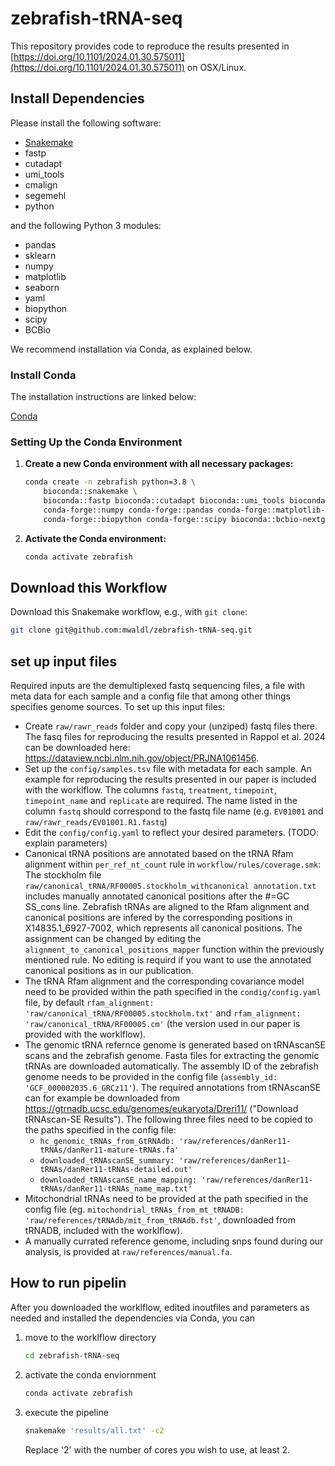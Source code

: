 # zebrafish-tRNA-seq

This repository provides code to reproduce the results presented in [https://doi.org/10.1101/2024.01.30.575011](https://doi.org/10.1101/2024.01.30.575011) on OSX/Linux.

## Install Dependencies

Please install the following software:

- [Snakemake](https://snakemake.readthedocs.io/en/stable/#getting-started)
- fastp
- cutadapt
- umi_tools
- cmalign
- segemehl
- python

and the following Python 3 modules:

- pandas
- sklearn
- numpy
- matplotlib
- seaborn
- yaml
- biopython
- scipy
- BCBio

We recommend installation via Conda, as explained below.

### Install Conda

The installation instructions are linked below:

[Conda](https://docs.conda.io/projects/conda/en/latest/user-guide/install/index.html)

### Setting Up the Conda Environment

1. **Create a new Conda environment with all necessary packages:**

    ```bash
    conda create -n zebrafish python=3.8 \
        bioconda::snakemake \
        bioconda::fastp bioconda::cutadapt bioconda::umi_tools bioconda::cmalign bioconda::segemehl \
        conda-forge::numpy conda-forge::pandas conda-forge::matplotlib-base conda-forge::seaborn-base conda-forge::pyyaml \
        conda-forge::biopython conda-forge::scipy bioconda::bcbio-nextgen conda-forge::scikit-learn
    ```

2. **Activate the Conda environment:**

    ```bash
    conda activate zebrafish
    ```

## Download this Workflow

Download this Snakemake workflow, e.g., with `git clone`:

```bash
git clone git@github.com:mwaldl/zebrafish-tRNA-seq.git
```

## set up input files

Required inputs are the demultiplexed fastq sequencing files, a file with meta data for each sample and a config file that among other things specifies genome sources. To set up this input files:

- Create `raw/rawr_reads` folder and copy your (unziped) fastq files there. The fasq files for reproducing the results presented in Rappol et al. 2024 can be downloaded here: https://dataview.ncbi.nlm.nih.gov/object/PRJNA1061456.
- Set up the `config/samples.tsv` file with metadata for each sample. An example for reproducing the results presented in our paper is included with the worklflow. The columns `fastq`, `treatment`, `timepoint`, `timepoint_name` and `replicate`  are required. The name listed in the column `fastq` should correspond to the fastq file name (e.g. `EV01001` and `raw/rawr_reads/EV01001.R1.fastq`)
- Edit the `config/config.yaml` to reflect your desired parameters. (TODO: explain parameters)
- Canonical tRNA positions are annotated based on the tRNA Rfam alignment within `per_ref_nt_count` rule in `workflow/rules/coverage.smk`: The stockholm file `raw/canonical_tRNA/RF00005.stockholm_withcanonical annotation.txt` includes manually annotated canonical positions after the #=GC SS_cons line. Zebrafish tRNAs are aligned to the Rfam alignment and canonical positions are infered by the corresponding positions in X14835.1_6927-7002, which represents all canonical positions. The assignment can be changed by editing the `alignment_to_canonical_positions_mapper` function within the previously mentioned rule. No editing is requird if you want to use the annotated canonical positions as in our publication.
- The tRNA Rfam alignment and the corresponding covariance model need to be provided within the path specified in the `condig/config.yaml` file, by default `rfam_alignment: 'raw/canonical_tRNA/RF00005.stockholm.txt'` and `rfam_alignment: 'raw/canonical_tRNA/RF00005.cm'` (the version used in our paper is provided with the worklflow).
- The genomic tRNA refernce genome is generated based on tRNAscanSE scans and the zebrafish genome. Fasta files for extracting the genomic tRNAs are downloaded automatically. The assembly ID of the zebrafish genome needs to be provided in the config file (`assembly_id: 'GCF_000002035.6_GRCz11'`). The required annotations from tRNAscanSE can for example be downloaded from https://gtrnadb.ucsc.edu/genomes/eukaryota/Dreri11/ ("Download tRNAscan-SE Results"). The following three files need to be copied to the paths specified in the config file:
  - `hc_genomic_tRNAs_from_GtRNAdb: 'raw/references/danRer11-tRNAs/danRer11-mature-tRNAs.fa'`
  - `downloaded_tRNAscanSE_summary: 'raw/references/danRer11-tRNAs/danRer11-tRNAs-detailed.out'`
  - `downloaded_tRNAscanSE_name_mapping: 'raw/references/danRer11-tRNAs/danRer11-tRNAs_name_map.txt'`
- Mitochondrial tRNAs need to be provided at the path specified in the config file (eg. `mitochondrial_tRNAs_from_mt_tRNADB: 'raw/references/tRNAdb/mit_from_tRNAdb.fst'`, downloaded from tRNADB, included with the worklflow).
- A manually currated reference genome, including snps found during our analysis, is provided at `raw/references/manual.fa`.

## How to run pipelin

After you downloaded the worklflow, edited inoutfiles and parameters as needed and installed the dependencies via Conda, you can 

1. move to the worklflow directory

    ```bash
    cd zebrafish-tRNA-seq

    ```

2. activate the conda enviornment
    ```bash
    conda activate zebrafish

    ```

3. execute the pipeline
    ```bash
    snakemake 'results/all.txt' -c2

    ```
    Replace '2' with the number of cores you wish to use, at least 2.
